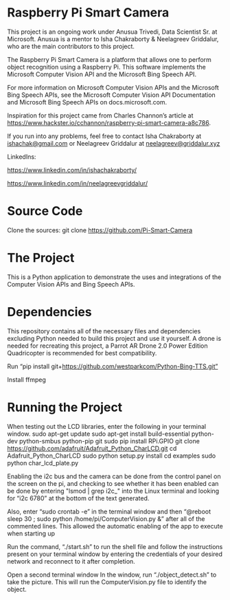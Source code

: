 # Raspberry Pi Smart Camera

This project is an ongoing work under Anusua Trivedi, Data Scientist Sr. at Microsoft. Anusua is a mentor to Isha Chakraborty & Neelagreev Griddalur, who are the main contributors to this project.

The Raspberry Pi Smart Camera is a platform that allows one to perform object recognition using a Raspberry Pi. This software implements the Microsoft Computer Vision API and the Microsoft Bing Speech API. 

For more information on Microsoft Computer Vision APIs and the Microsoft Bing Speech APIs, see the Microsoft Computer Vision API Documentation and Microsoft Bing Speech APIs on docs.microsoft.com. 

Inspiration for this project came from Charles Channon’s article at https://www.hackster.io/cchannon/raspberry-pi-smart-camera-a8c786.

If you run into any problems, feel free to contact Isha Chakraborty at ishachak@gmail.com or Neelagreev Griddalur at neelagreev@griddalur.xyz

LinkedIns: 

https://www.linkedin.com/in/ishachakraborty/

https://www.linkedin.com/in/neelagreevgriddalur/



# Source Code

Clone the sources: git clone https://github.com/Pi-Smart-Camera

# The Project
This is a Python application to demonstrate the uses and integrations of the Computer Vision APIs and Bing Speech APIs. 

# Dependencies
This repository contains all of the necessary files and dependencies excluding Python needed to build this project and use it yourself. A drone is needed for recreating this project, a Parrot AR Drone 2.0 Power Edition Quadricopter is recommended for best compatibility. 

Run “pip install git+https://github.com/westparkcom/Python-Bing-TTS.git”

Install ffmpeg 


# Running the Project 

When testing out the LCD libraries, enter the following in your terminal window. 
sudo apt-get update
sudo apt-get install build-essential python-dev python-smbus python-pip git
sudo pip install RPi.GPIO
git clone https://github.com/adafruit/Adafruit_Python_CharLCD.git
cd Adafruit_Python_CharLCD
sudo python setup.py install
cd examples
sudo python char_lcd_plate.py

 Enabling the i2c bus and the camera can be done from the control panel on the screen on the pi, and checking to see whether it has been enabled can be done by entering "lsmod | grep i2c_" into the Linux terminal and looking for “i2c 6780” at the bottom of the text generated. 
 
Also,  enter “sudo crontab -e” in the terminal window and then “@reboot sleep 30 ; sudo python /home/pi/ComputerVision.py &” after all of the commented lines. This allowed the automatic enabling of the app to execute when starting up

Run the command, “./start.sh” to run the shell file and follow the instructions present on your terminal window by entering the credentials of your desired network and reconnect to it after completion. 

Open a second terminal window In the window, run “./object_detect.sh” to take the picture. This will run the ComputerVision.py file to identify the object. 





